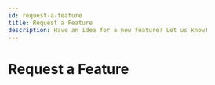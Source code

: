 ```yaml
---
id: request-a-feature
title: Request a Feature
description: Have an idea for a new feature? Let us know!
---
```


# Request a Feature
